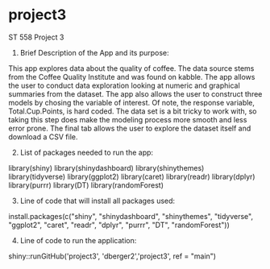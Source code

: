 # project3
ST 558 Project 3

1) Brief Description of the App and its purpose:

This app explores data about the quality of coffee.  The data source stems from the Coffee Quality Institute and was found on kabble.  The app allows the user to conduct data exploration looking at numeric and graphical summaries from the dataset.  The app also allows the user to construct three models by chosing the variable of interest.  Of note, the response variable, Total.Cup.Points, is hard coded.  The data set is a bit tricky to work with, so taking this step does make the modeling process more smooth and less error prone.  The final tab allows the user to explore the dataset itself and download a CSV file.    

2) List of packages needed to run the app:

library(shiny)
library(shinydashboard)
library(shinythemes)
library(tidyverse)
library(ggplot2)
library(caret)
library(readr)
library(dplyr)
library(purrr)
library(DT)
library(randomForest)

3) Line of code that will install all packages used:

install.packages(c("shiny", "shinydashboard", "shinythemes", "tidyverse", "ggplot2", "caret", "readr", "dplyr", "purrr", "DT", "randomForest"))

4) Line of code to run the application:

shiny::runGitHub('project3', 'dberger2','project3', ref = "main")
